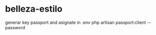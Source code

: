 # belleza-estilo
 
generar key passport and asignate in .env 
php artisan passport:client --password